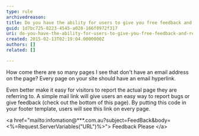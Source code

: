 ```yaml
---
type: rule
archivedreason: 
title: Do you have the ability for users to give you free feedback and report bugs on every page?
guid: 1d7bc725-0223-4545-a028-166f8972f317
uri: do-you-have-the-ability-for-users-to-give-you-free-feedback-and-report-bugs-on-every-page
created: 2015-02-13T02:19:04.0000000Z
authors: []
related: []

---
```


How come there are so many pages I see that don't have an email address on the page?       Every page on your site should have an email hyperlink.

Even better make it easy for visitors to report the actual page they are referring       to. A simple mail link will give users an easy way to report bugs or give feedback       (check out the bottom of this page). By putting this code in your footer template,       users will see this link on every page.

<!--endintro-->

&lt;a href="mailto:infomation@\*\*\*.com.au?subject=FeedBack&body=&lt;%=Request.ServerVariables("URL")%&gt;"&gt;       Feedback Please &lt;/a&gt;
